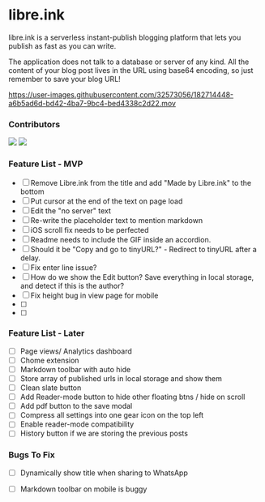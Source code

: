 # libre.ink
libre.ink is a serverless instant-publish blogging platform that lets you publish as fast as you can write.

The application does not talk to a database or server of any kind. All the content of your blog post lives in the URL using base64 encoding, so just remember to save your blog URL!

https://user-images.githubusercontent.com/32573056/182714448-a6b5ad6d-bd42-4ba7-9bc4-bed4338c2d22.mov

### Contributors

[![](https://github.com/guptaviha.png?size=50)](https://github.com/guptaviha)
[![](https://github.com/karanrajpal.png?size=50)](https://github.com/karanrajpal)

### Feature List - MVP
 - [ ] Remove Libre.ink from the title and add "Made by Libre.ink" to the bottom
 - [ ] Put cursor at the end of the text on page load
 - [ ] Edit the "no server" text
 - [ ] Re-write the placeholder text to mention markdown
 - [ ] iOS scroll fix needs to be perfected
 - [ ] Readme needs to include the GIF inside an accordion.
 - [ ] Should it be "Copy and go to tinyURL?" - Redirect to tinyURL after a delay.
 - [ ] Fix enter line issue?
 - [ ] How do we show the Edit button? Save everything in local storage, and detect if this is the author?
 - [ ] Fix height bug in view page for mobile
 - [ ] 
 - [ ] 

### Feature List - Later
 - [ ] Page views/ Analytics dashboard
 - [ ] Chome extension
 - [ ] Markdown toolbar with auto hide
 - [ ] Store array of published urls in local storage and show them
 - [ ] Clean slate button
 - [ ] Add Reader-mode button to hide other floating btns / hide on scroll
 - [ ] Add pdf button to the save modal
 - [ ] Compress all settings into one gear icon on the top left
 - [ ] Enable reader-mode compatibility
 - [ ] History button if we are storing the previous posts

### Bugs To Fix
 - [ ] Dynamically show title when sharing to WhatsApp
 - [ ] Markdown toolbar on mobile is buggy

